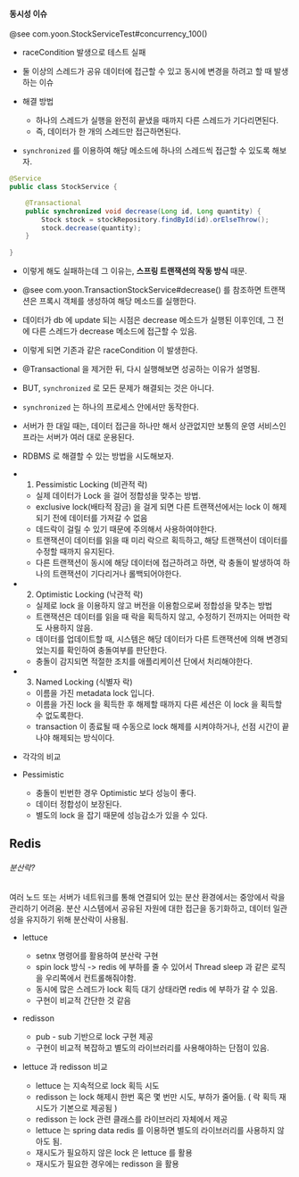 #### 동시성 이슈  

@see com.yoon.StockServiceTest#concurrency_100()
* raceCondition 발생으로 테스트 실패
* 둘 이상의 스레드가 공유 데이터에 접근할 수 있고 동시에 변경을 하려고 할 때 발생하는 이슈
* 해결 방법
  * 하나의 스레드가 실행을 완전히 끝냈을 때까지 다른 스레드가 기다리면된다.
  * 즉, 데이터가 한 개의 스레드만 접근하면된다.


* `synchronized` 를 이용하여 해당 메소드에 하나의 스레드씩 접근할 수 있도록 해보자. 
```java
@Service
public class StockService {

    @Transactional
    public synchronized void decrease(Long id, Long quantity) {
        Stock stock = stockRepository.findById(id).orElseThrow();
        stock.decrease(quantity);
    }
    
}
``` 

* 이렇게 해도 실패하는데 그 이유는, **스프링 트랜잭션의 작동 방식** 때문.
* @see com.yoon.TransactionStockService#decrease() 를 참조하면 트랜잭션은 프록시 객체를 생성하여 해당 메소드를 실행한다.
* 데이터가 db 에 update 되는 시점은 decrease 메소드가 실행된 이후인데, 그 전에 다른 스레드가 decrease 메소드에 접근할 수 있음.
* 이렇게 되면 기존과 같은 raceCondition 이 발생한다. 
* @Transactional 을 제거한 뒤, 다시 실행해보면 성공하는 이유가 설명됨. 


* BUT, `synchronized` 로 모든 문제가 해결되는 것은 아니다. 
* `synchronized` 는 하나의 프로세스 안에서만 동작한다. 
* 서버가 한 대일 때는, 데이터 접근을 하나만 해서 상관없지만 보통의 운영 서비스인프라는 서버가 여러 대로 운용된다.

* RDBMS 로 해결할 수 있는 방법을 시도해보자. 
* 1. Pessimistic Locking (비관적 락)
  * 실제 데이터가 Lock 을 걸어 정합성을 맞추는 방법. 
  * exclusive lock(배타적 잠금) 을 걸게 되면 다른 트랜잭션에서는 lock 이 해제되기 전에 데이터를 가져갈 수 없음
  * 데드락이 걸릴 수 있기 때문에 주의해서 사용하여야한다. 
  * 트랜잭션이 데이터를 읽을 때 미리 락으르 획득하고, 해당 트랜잭션이 데이터를 수정할 때까지 유지된다. 
  * 다른 트랜잭션이 동시에 해당 데이터에 접근하려고 하면, 락 충돌이 발생하여 하나의 트랜잭션이 기다리거나 롤백되어야한다. 

* 2. Optimistic Locking (낙관적 락)
  * 실제로 lock 을 이용하지 않고 버전을 이용함으로써 정합성을 맞추는 방법
  * 트랜잭션은 데이터를 읽을 때 락을 획득하지 않고, 수정하기 전까지는 어떠한 락도 사용하지 않음.
  * 데이터를 업데이트할 때, 시스템은 해당 데이터가 다른 트랜잭션에 의해 변경되었는지를 확인하여 충돌여부를 판단한다. 
  * 충돌이 감지되면 적절한 조치를 애플리케이션 단에서 처리해야한다. 

* 3. Named Locking (식별자 락)
  * 이름을 가진 metadata lock 입니다. 
  * 이름을 가진 lock 을 획득한 후 해제할 때까지 다른 세션은 이 lock 을 획득할 수 없도록한다. 
  * transaction 이 종료될 때 수동으로 lock 해제를 시켜야하거나, 선점 시간이 끝나야 해제되는 방식이다.
           

* 각각의 비교
* Pessimistic
  * 충돌이 빈번한 경우 Optimistic 보다 성능이 좋다.
  * 데이터 정합성이 보장된다. 
  * 별도의 lock 을 잡기 때문에 성능감소가 있을 수 있다.


## Redis
###### 분산락?
여러 노드 또는 서버가 네트워크를 통해 연결되어 있는 분산 환경에서는 중앙에서 락을 관리하기 어려움. 
분산 시스템에서 공유된 자원에 대한 접근을 동기화하고, 데이터 일관성을 유지하기 위해 분산락이 사용됨.

* lettuce
  * setnx 명령어를 활용하여 분산락 구현
  * spin lock 방식 -> redis 에 부하를 줄 수 있어서 Thread sleep 과 같은 로직을 우리쪽에서 컨트롤해줘야함. 
  * 동시에 많은 스레드가 lock 획득 대기 상태라면 redis 에 부하가 갈 수 있음. 
  * 구현이 비교적 간단한 것 같음
* redisson
  * pub - sub 기반으로 lock 구현 제공 
  * 구현이 비교적 복잡하고 별도의 라이브러리를 사용해야하는 단점이 있음. 

* lettuce 과 redisson 비교
  * lettuce 는 지속적으로 lock 획득 시도
  * redisson 는 lock 해제시 한번 혹은 몇 번만 시도, 부하가 줄어듦. ( 락 획득 재시도가 기본으로 제공됨 )
  * redisson 는 lock 관련 클래스를 라이브러리 자체에서 제공 
  * lettuce 는 spring data redis 를 이용하면 별도의 라이브러리를 사용하지 않아도 됨. 
  * 재시도가 필요하지 않은 lock 은 lettuce 를 활용
  * 재시도가 필요한 경우에는 redisson 을 활용 

